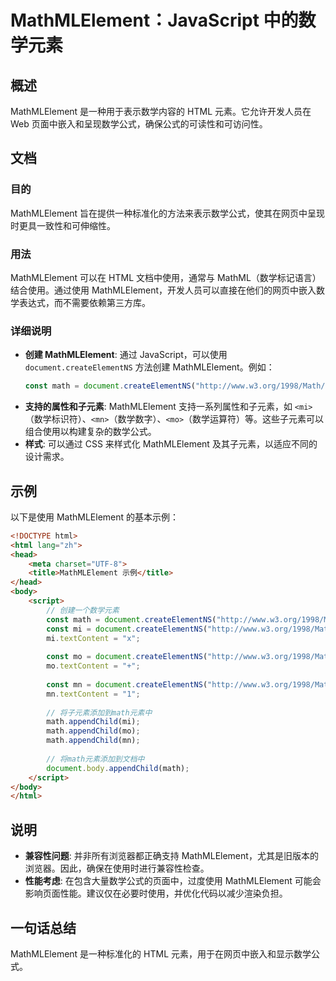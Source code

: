 <!--
Meta Description: # MathMLElement：JavaScript 中的数学元素 ## 概述 MathMLElement 是一种用于表示数学内容的 HTML 元素。它允许开发人员在 Web 页面中嵌入和呈现数学公式，确保公式的可读性和可访问性。 ## 文档 ### 目的 MathMLElement 旨在提供一种标...
Meta Keywords: mathmlelement, math, html, document, mathml
-->

# MathMLElement：JavaScript 中的数学元素

## 概述
MathMLElement 是一种用于表示数学内容的 HTML 元素。它允许开发人员在 Web 页面中嵌入和呈现数学公式，确保公式的可读性和可访问性。

## 文档
### 目的
MathMLElement 旨在提供一种标准化的方法来表示数学公式，使其在网页中呈现时更具一致性和可伸缩性。

### 用法
MathMLElement 可以在 HTML 文档中使用，通常与 MathML（数学标记语言）结合使用。通过使用 MathMLElement，开发人员可以直接在他们的网页中嵌入数学表达式，而不需要依赖第三方库。

### 详细说明
- **创建 MathMLElement**: 通过 JavaScript，可以使用 `document.createElementNS` 方法创建 MathMLElement。例如：
  ```javascript
  const math = document.createElementNS("http://www.w3.org/1998/Math/MathML", "math");
  ```
- **支持的属性和子元素**: MathMLElement 支持一系列属性和子元素，如 `<mi>`（数学标识符）、`<mn>`（数学数字）、`<mo>`（数学运算符）等。这些子元素可以组合使用以构建复杂的数学公式。
- **样式**: 可以通过 CSS 来样式化 MathMLElement 及其子元素，以适应不同的设计需求。

## 示例
以下是使用 MathMLElement 的基本示例：
```html
<!DOCTYPE html>
<html lang="zh">
<head>
    <meta charset="UTF-8">
    <title>MathMLElement 示例</title>
</head>
<body>
    <script>
        // 创建一个数学元素
        const math = document.createElementNS("http://www.w3.org/1998/Math/MathML", "math");
        const mi = document.createElementNS("http://www.w3.org/1998/Math/MathML", "mi");
        mi.textContent = "x";
        
        const mo = document.createElementNS("http://www.w3.org/1998/Math/MathML", "mo");
        mo.textContent = "+";
        
        const mn = document.createElementNS("http://www.w3.org/1998/Math/MathML", "mn");
        mn.textContent = "1";
        
        // 将子元素添加到math元素中
        math.appendChild(mi);
        math.appendChild(mo);
        math.appendChild(mn);
        
        // 将math元素添加到文档中
        document.body.appendChild(math);
    </script>
</body>
</html>
```

## 说明
- **兼容性问题**: 并非所有浏览器都正确支持 MathMLElement，尤其是旧版本的浏览器。因此，确保在使用时进行兼容性检查。
- **性能考虑**: 在包含大量数学公式的页面中，过度使用 MathMLElement 可能会影响页面性能。建议仅在必要时使用，并优化代码以减少渲染负担。

## 一句话总结
MathMLElement 是一种标准化的 HTML 元素，用于在网页中嵌入和显示数学公式。